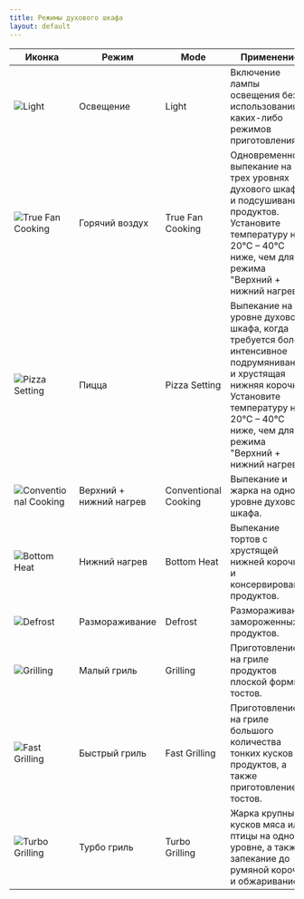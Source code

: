 ```yaml
---
title: Режимы духового шкафа
layout: default
---
```

Иконка | Режим | Mode | Применение
------ | ----- | ---- | ------
![Light](/apps/assets/images/recipes/Light.png) | Освещение | Light| Включение лампы освещения без использования каких-либо режимов приготовления.
![True Fan Cooking](/apps/assets/images/recipes/TrueFanCooking.png) | Горячий воздух | True Fan Cooking | Одновременное выпекание на трех уровнях духового шкафа и подсушивание продуктов. Установите температуру на 20°C – 40°C ниже, чем для режима "Верхний + нижний нагрев".
![Pizza Setting](/apps/assets/images/recipes/PizzaSetting.png) | Пицца | Pizza Setting | Выпекание на 1 уровне духового шкафа, когда требуется более интенсивное подрумянивание и хрустящая нижняя корочка. Установите температуру на 20°C – 40°C ниже, чем для режима "Верхний + нижний нагрев".
![Conventional Cooking](/apps/assets/images/recipes/ConventionalCooking.png) | Верхний + нижний нагрев | Conventional Cooking | Выпекание и жарка на одном уровне духового шкафа.
![Bottom Heat](/apps/assets/images/recipes/BottomHeat.png) | Нижний нагрев | Bottom Heat | Выпекание тортов с хрустящей нижней корочкой и консервирование продуктов.
![Defrost](/apps/assets/images/recipes/Defrost.png) | Размораживание | Defrost | Размораживание замороженных продуктов.
![Grilling](/apps/assets/images/recipes/Grilling.png) | Малый гриль | Grilling | Приготовление на гриле продуктов плоской формы и тостов.
![Fast Grilling](/apps/assets/images/recipes/FastGrilling.png) | Быстрый гриль | Fast Grilling | Приготовление на гриле большого количества тонких кусков продуктов, а также приготовление тостов.
![Turbo Grilling](/apps/assets/images/recipes/TurboGrilling.png) | Турбо гриль | Turbo Grilling | Жарка крупных кусков мяса или птицы на одном уровне, а также запекание до румяной корочки и обжаривание.
